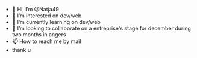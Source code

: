 - 👋 Hi, I’m @Natja49
- 👀 I’m interested on dev/web
- 🌱 I’m currently learning on dev/web
- 💞️ I’m looking to collaborate on a entreprise's stage for december during two months in angers
- 📫 How to reach me by mail
- thank u

<!---
Natja49/Natja49 is a ✨ special ✨ repository because its `README.md` (this file) appears on your GitHub profile.
You can click the Preview link to take a look at your changes.
--->
